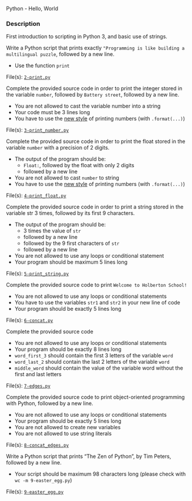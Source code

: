 Python - Hello, World

### Description
First introduction to scripting in Python 3, and basic use of strings.

Write a Python script that prints exactly `"Programming is like building a multilingual puzzle`, followed by a new line.
* Use the function `print`

File(s): [`2-print.py`](./2-print.py)

Complete the provided source code in order to print the integer stored in the variable `number`, followed by `Battery street`, followed by a new line.
* You are not allowed to cast the variable number into a string
* Your code must be 3 lines long
* You have to use the [new style](https://pyformat.info/#number) of printing numbers (with `.format(...)`)

File(s): [`3-print_number.py`](./3-print_number.py)

Complete the provided source code in order to print the float stored in the variable `number` with a precision of 2 digits.
* The output of the program should be:
    * `Float:`, followed by the float with only 2 digits
    * followed by a new line
* You are not allowed to cast `number` to string
* You have to use the [new style](https://pyformat.info/#number) of printing numbers (with `.format(...)`)

File(s): [`4-print_float.py`](./4-print_float.py)

Complete the provided source code in order to print a string stored in the variable str 3 times, followed by its first 9 characters.
* The output of the program should be:
    * 3 times the value of `str`
    * followed by a new line
    * followed by the 9 first characters of `str`
    * followed by a new line
* You are not allowed to use any loops or conditional statement
* Your program should be maximum 5 lines long

File(s): [`5-print_string.py`](./5-print_string.py)

Complete the provided source code to print `Welcome to Holberton School!`
* You are not allowed to use any loops or conditional statements
* You have to use the variables `str1` and `str2` in your new line of code
* Your program should be exactly 5 lines long

File(s): [`6-concat.py`](./6-concat.py)

Complete the provided source code
* You are not allowed to use any loops or conditional statements
* Your program should be exactly 8 lines long
* `word_first_3` should contain the first 3 letters of the variable `word`
* `word_last_2` should contain the last 2 letters of the variable `word`
* `middle_word` should contain the value of the variable word without the first and last letters

File(s): [`7-edges.py`](./7-edges.py)

Complete the provided source code to print object-oriented programming with Python, followed by a new line.
* You are not allowed to use any loops or conditional statements
* Your program should be exactly 5 lines long
* You are not allowed to create new variables
* You are not allowed to use string literals

File(s): [`8-concat_edges.py`](./8-concat_edges.py)

Write a Python script that prints “The Zen of Python”, by Tim Peters, followed by a new line.
* Your script should be maximum 98 characters long (please check with `wc -m 9-easter_egg.py`)

File(s): [`9-easter_egg.py`](./9-easter_egg.py)
